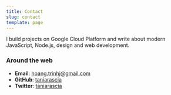 ```yaml
---
title: Contact
slug: contact
template: page
---
```


I build projects on Google Cloud Platform and write about modern JavaScript, Node.js, design and web development.

### Around the web

- **Email**: [hoang.trinhj@gmail.com](mailto:hoang.trinhj@gmail.com)
- **GitHub**: [taniarascia](https://github.com/piavgh)
- **Twitter**: [taniarascia](https://twitter.com/hoangtrinhj)
